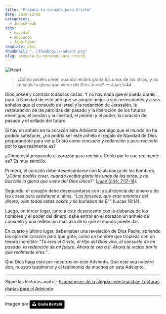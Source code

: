 ```yaml
---
title: "Prepara tu corazón para Cristo"
date: 2019-12-02
categories:
  - JesusFreak
tags:
  - navidad
  - adviento
  - John Piper
template: post
thumbnail: "../thumbnails/advent.png"
slug: prepara-tu-corazon-para-cristo
---
```


![Heart](https://i.imgur.com/wJQUXhr.jpg)

> ¿Cómo podéis creer, cuando recibís gloria los unos de los otros, y no buscáis la gloria que viene del Dios único? — Juan 5:44

Dios posee y controla todas las cosas. Y no hay nada que él pueda darles para la Navidad de este año que se adapte mejor a sus necesidades y a sus anhelos que el consuelo de Israel y la redención de Jerusalén, la restauración de las pérdidas del pasado y la liberación de los futuros enemigos, el perdón y la libertad, el perdón y el poder, la curación del pasado y el sellado del futuro.

Si hay un anhelo en tu corazón este Adviento por algo que el mundo no ha podido satisfacer, ¿no podría ser este anhelo el regalo de Navidad de Dios preparándote para ver a Cristo como consuelo y redención y para recibirlo por lo que realmente es?

¿Cómo está preparado el corazón para recibir a Cristo por lo que realmente es? Es muy sencillo.

Primero, el corazón debe desencantarse con la alabanza de los hombres. _"¿Cómo podéis creer, cuando recibís gloria los unos de los otros, y no buscáis la gloria que viene del Dios único?"_ ([Juan 5:44; 7:17-18](https://www.biblegateway.com/passage/?search=Juan+5%3A44%3B+7%3A17-18&version=LBLA)).

Segundo, el corazón debe desencantarse con la suficiencia del dinero y de las cosas para satisfacer al alma. _"Los fariseos, que eran amantes del dinero, oían todas estas cosas y se burlaban de Él."_ (Lucas 16:14).

Luego, en tercer lugar, junto a este desencanto con la alabanza de los hombres y el poder del dinero, debe entrar en el corazón un anhelo de consuelo y una redención más allá de lo que el mundo puede dar.

En cuarto y último lugar, debe haber una revelación de Dios Padre, abriendo los ojos del corazón para que grite, como un hombre que tropieza con un tesoro increíble: _"Tú eres el Cristo, el Hijo del Dios vivo, el consuelo de mi pasado, la redención de mi futuro. Ahora te veo a ti. Ahora te recibo por lo que realmente eres."_.

Que Dios haga esto por nosotros en este Adviento. Que este sea nuestro don, nuestro testimonio y el testimonio de muchos en este Adviento.

---

Sigue las lecturas aquí 👉 [El amanecer de la alegría indestructible: Lecturas diarias para el Adviento](/el-amanecer-de-una-alegria-indestructible)

---

Imagen por <a style="background-color:black;color:white;text-decoration:none;padding:4px 6px;font-family:-apple-system, BlinkMacSystemFont, &quot;San Francisco&quot;, &quot;Helvetica Neue&quot;, Helvetica, Ubuntu, Roboto, Noto, &quot;Segoe UI&quot;, Arial, sans-serif;font-size:12px;font-weight:bold;line-height:1.2;display:inline-block;border-radius:3px" href="https://unsplash.com/@giulia_bertelli?utm_medium=referral&amp;utm_campaign=photographer-credit&amp;utm_content=creditBadge" target="_blank" rel="noopener noreferrer" title="Download free do whatever you want high-resolution photos from Giulia Bertelli"><span style="display:inline-block;padding:2px 3px"><svg xmlns="http://www.w3.org/2000/svg" style="height:12px;width:auto;position:relative;vertical-align:middle;top:-2px;fill:white" viewBox="0 0 32 32"><title>unsplash-logo</title><path d="M10 9V0h12v9H10zm12 5h10v18H0V14h10v9h12v-9z"></path></svg></span><span style="display:inline-block;padding:2px 3px">Giulia Bertelli</span></a>
